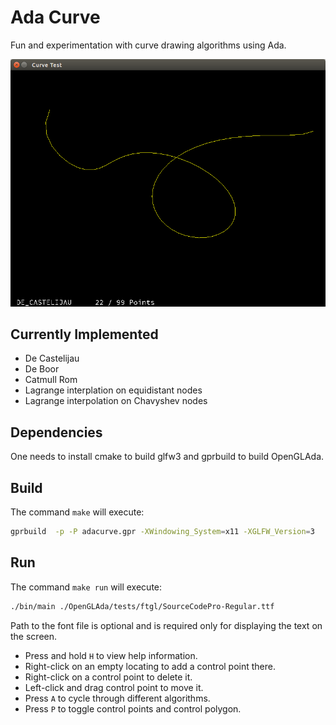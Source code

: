 # Ada Curve


Fun and experimentation with curve drawing algorithms using Ada.

![Screenshot](screen.png)

## Currently Implemented

* De Castelijau
* De Boor
* Catmull Rom
* Lagrange interplation on equidistant nodes
* Lagrange interpolation on Chavyshev nodes

## Dependencies

One needs to install cmake to build glfw3 and gprbuild to build OpenGLAda. 

## Build

The command ```make``` will execute:

```bash
gprbuild  -p -P adacurve.gpr -XWindowing_System=x11 -XGLFW_Version=3
```

## Run

The command ```make run``` will execute:

```bash
./bin/main ./OpenGLAda/tests/ftgl/SourceCodePro-Regular.ttf
```

Path to the font file is optional and is required only for displaying the text on the screen.

* Press and hold ```H``` to view help information.
* Right-click on an empty locating to add a control point there.
* Right-click on a control point to delete it.
* Left-click and drag control point to move it.
* Press ```A``` to cycle through different algorithms.
* Press ```P``` to toggle control points and control polygon.
